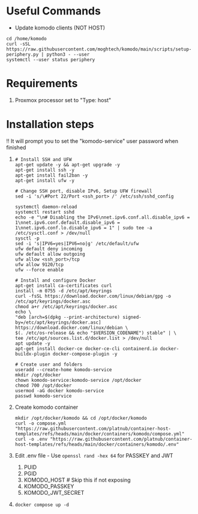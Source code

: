 # Useful Commands
 - Update komodo clients (NOT HOST)
```
cd /home/komodo
curl -sSL https://raw.githubusercontent.com/moghtech/komodo/main/scripts/setup-periphery.py | python3 - --user
systemctl --user status periphery

```

# Requirements
1. Proxmox processor set to "Type: host"

# Installation steps

‼️ It will prompt you to set the "komodo-service" user password when finished

1. ```
   # Install SSH and UFW
   apt-get update -y && apt-get upgrade -y
   apt-get install ssh -y
   apt-get install fail2ban -y
   apt-get install ufw -y
   
   # Change SSH port, disable IPv6, Setup UFW firewall
   sed -i 's/\#Port 22/Port <ssh_port> /' /etc/ssh/sshd_config
   
   systemctl daemon-reload
   systemctl restart sshd
   echo -e "\n# Disabling the IPv6\nnet.ipv6.conf.all.disable_ipv6 = 1\nnet.ipv6.conf.default.disable_ipv6 = 1\nnet.ipv6.conf.lo.disable_ipv6 = 1" | sudo tee -a /etc/sysctl.conf > /dev/null
   sysctl -p
   sed -i 's|IPV6=yes|IPV6=no|g' /etc/default/ufw
   ufw default deny incoming
   ufw default allow outgoing
   ufw allow <ssh_port>/tcp
   ufw allow 9120/tcp
   ufw --force enable
   
   # Install and configure Docker
   apt-get install ca-certificates curl
   install -m 0755 -d /etc/apt/keyrings
   curl -fsSL https://download.docker.com/linux/debian/gpg -o /etc/apt/keyrings/docker.asc
   chmod a+r /etc/apt/keyrings/docker.asc
   echo \
   "deb [arch=$(dpkg --print-architecture) signed-by=/etc/apt/keyrings/docker.asc] https://download.docker.com/linux/debian \
   $(. /etc/os-release && echo "$VERSION_CODENAME") stable" | \
   tee /etc/apt/sources.list.d/docker.list > /dev/null
   apt update -y
   apt-get install docker-ce docker-ce-cli containerd.io docker-buildx-plugin docker-compose-plugin -y
   
   # Create user and folders
   useradd --create-home komodo-service
   mkdir /opt/docker
   chown komodo-service:komodo-service /opt/docker
   chmod 700 /opt/docker
   usermod -aG docker komodo-service
   passwd komodo-service
   ```
2. Create komodo container
   ```
   mkdir /opt/docker/komodo && cd /opt/docker/komodo
   curl -o compose.yml "https://raw.githubusercontent.com/platnub/container-host-templates/refs/heads/main/docker/containers/komodo/compose.yml"
   curl -o .env "https://raw.githubusercontent.com/platnub/container-host-templates/refs/heads/main/docker/containers/komodo/.env"
   ```
3. Edit .env file
       - Use `openssl rand -hex 64` for PASSKEY and JWT
      1. PUID
      2. PGID
      3. KOMODO_HOST # Skip this if not exposing
      4. KOMODO_PASSKEY
      5. KOMODO_JWT_SECRET
  
4. ```
   docker compose up -d
   ```
